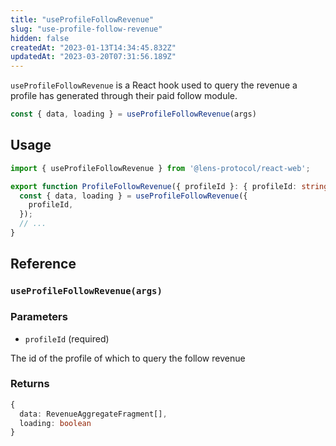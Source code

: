 ```yaml
---
title: "useProfileFollowRevenue"
slug: "use-profile-follow-revenue"
hidden: false
createdAt: "2023-01-13T14:34:45.832Z"
updatedAt: "2023-03-20T07:31:56.189Z"
---
```

`useProfileFollowRevenue` is a React hook used to query the revenue a profile has generated through their paid follow module. 

```typescript
const { data, loading } = useProfileFollowRevenue(args)
```



## Usage

```typescript TypeScript
import { useProfileFollowRevenue } from '@lens-protocol/react-web';

export function ProfileFollowRevenue({ profileId }: { profileId: string }) {
  const { data, loading } = useProfileFollowRevenue({
    profileId,
  });
  // ...
}
```



## Reference

### `useProfileFollowRevenue(args)`

### Parameters

- `profileId` (required)

The id of the profile of which to query the follow revenue

### Returns

```typescript
{
  data: RevenueAggregateFragment[],
  loading: boolean
}
```